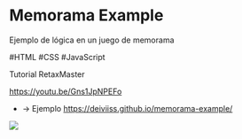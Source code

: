 # Memorama Example
Ejemplo de lógica en un juego de memorama

#HTML #CSS #JavaScript

Tutorial RetaxMaster

https://youtu.be/Gns1JpNPEFo

- -> Ejemplo https://deiviiss.github.io/memorama-example/

![](https://repository-images.githubusercontent.com/579004801/71dd6b1c-6f86-4a2e-bc25-c3091ea1a593)
